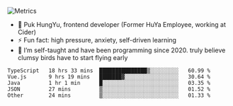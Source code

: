 ![Metrics](https://metrics.lecoq.io/trojan0523)


 - 🔭 Puk HungYu, frontend developer (Former HuYa Employee, working at Cider)
 - ⚡ Fun fact: high pressure, anxiety, self-driven learning 
 - 🤔 I’m self-taught and have been programming since 2020. truly believe clumsy birds have to start flying early

 <!--START_SECTION:waka-->

```text
TypeScript   18 hrs 33 mins  ███████████████▒░░░░░░░░░   60.99 %
Vue.js       9 hrs 19 mins   ███████▓░░░░░░░░░░░░░░░░░   30.64 %
Java         1 hr 1 min      █░░░░░░░░░░░░░░░░░░░░░░░░   03.35 %
JSON         27 mins         ▒░░░░░░░░░░░░░░░░░░░░░░░░   01.52 %
Other        24 mins         ▒░░░░░░░░░░░░░░░░░░░░░░░░   01.33 %
```

<!--END_SECTION:waka-->

 
<!--
**Trojan0523/Trojan0523** is a ✨ _special_ ✨ repository because its `README.md` (this file) appears on your GitHub profile.

Here are some ideas to get you started:

- 👯 looking to collaborate on where? i don`t know
- 🤔 I’m looking for help with ...
- 💬 Ask me about ...
- 📫 How to reach me: ...
- 😄 Pronouns: ...
- ⚡ Fun fact: ...
![](https://komarev.com/ghpvc/?username=trojan0523)
<img align="left" width="350px" height="180px" src="https://github-readme-stats.vercel.app/api?username=trojan0523&show_icons=true&icon_color=199861&count_private=true" />
<img width="350px" height="165px" alt="Most Used Lang" src="https://github-readme-stats.vercel.app/api/top-langs/?username=trojan0523&layout=compact" />

### Hi there 👋   ![](https://komarev.com/ghpvc/?username=trojan0523&color=ff69b4&label=PV+Since+2020-1-1)

-->
